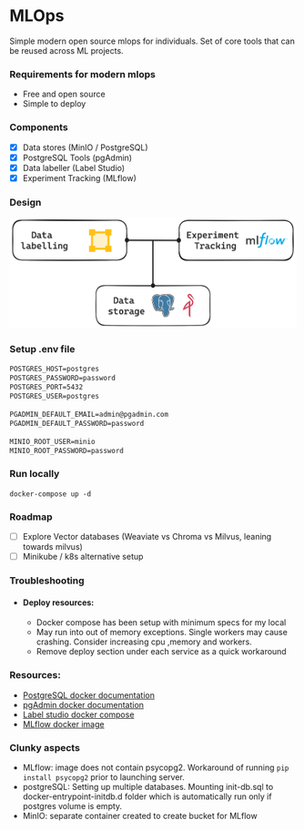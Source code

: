 # MLOps
Simple modern open source  mlops for individuals.
Set of core tools that can be reused across ML projects.

### Requirements for modern mlops
- Free and open source
- Simple to deploy

### Components
- [x] Data stores (MinIO / PostgreSQL)
- [x] PostgreSQL Tools (pgAdmin)
- [x] Data labeller (Label Studio)
- [x] Experiment Tracking (MLflow) 

### Design
![Alt text](assets/mlops.png)

### Setup .env file
```
POSTGRES_HOST=postgres
POSTGRES_PASSWORD=password
POSTGRES_PORT=5432
POSTGRES_USER=postgres

PGADMIN_DEFAULT_EMAIL=admin@pgadmin.com
PGADMIN_DEFAULT_PASSWORD=password

MINIO_ROOT_USER=minio
MINIO_ROOT_PASSWORD=password

```

### Run locally
```
docker-compose up -d
```

### Roadmap
- [ ] Explore Vector databases (Weaviate vs Chroma vs Milvus, leaning towards milvus)
- [ ] Minikube / k8s alternative setup

### Troubleshooting
- #### Deploy resources:
    - Docker compose has been setup with minimum specs for my local
    - May run into out of memory exceptions. Single workers may cause crashing. Consider increasing cpu ,memory and workers.
    - Remove deploy section under each service as a quick workaround

### Resources:
- [PostgreSQL docker documentation](https://hub.docker.com/_/postgres/)
- [pgAdmin docker documentation](https://www.pgadmin.org/docs/pgadmin4/8.8/container_deployment.html)
- [Label studio docker compose](https://labelstud.io/tutorials/segment_anything_model#Using-Docker-Compose-recommended)
- [MLflow docker image](https://github.com/mlflow/mlflow/pkgs/container/mlflow)

### Clunky aspects
- MLflow: image does not contain psycopg2. Workaround of running `pip install psycopg2` prior to launching server.
- postgreSQL: Setting up multiple databases. Mounting init-db.sql to docker-entrypoint-initdb.d folder which is automatically run only if postgres volume is empty.
- MinIO: separate container created to create bucket for MLflow
